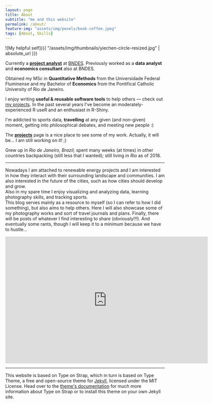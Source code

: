 ```yaml
---
layout: page
title: About
subtitle: "me and this website" 
permalink: /about/
feature-img: "assets/img/pexels/book-coffee.jpeg"
tags: [About, Skills]
---
```


![My helpful self]({{ "/assets/img/thumbnails/yiechen-circle-resized.jpg" | absolute_url }})

<div id="aboutme-section">

<p class="about-text">
<span class="fa fa-briefcase about-icon"></span>
Currently a <a href="/shiny"><strong>project analyst</strong></a> at <a href="https://www.bndes.gov.br/SiteBNDES/bndes/bndes_en" target="_blank">BNDES</a>. Previously worked as a <strong>data analyst</strong> and <strong>economics consultant</strong> also at BNDES.
</p>

<p class="about-text">
<span class="fa fa-graduation-cap about-icon"></span>
Obtained my MSc in <strong>Quantitative Methods</strong> from the Universidade Federal Fluminense and my Bachelor of <strong>Economics</strong> from the Pontifical Catholic University of Rio de Janeiro.
</p>

<p class="about-text">
<span class="fa fa-code about-icon"></span>
I enjoy writing <strong>useful & reusable software tools</strong> to help others &mdash; check out <a href="/projects">my projects</a>. In the past several years I've become an moderately-experienced R useR and an enthusiast in R-Shiny.
</p>

<p class="about-text">
<span class="fa fa-heart about-icon"></span>
I'm addicted to sports data, <strong>travelling</strong> at any given (and non-given) moment, getting into philosophical debates, and meeting new people :) 
</p>

<p class="about-text">
<span class="fa fa-file-text-o about-icon"></span>
The <strong><a href="/projects">projects</a></strong> page is a nice place to see some of my work. Actually, it will be... I am still working on it! ;)
</p>

<p class="about-text">
<span class="fa fa-globe about-icon"></span>
Grew up in <i>Rio de Janeiro, Brazil</i>; spent many weeks (at times) in other countries backpacking (still less that I wanted); still living in <i>Rio</i> as of 2018.
</p>

<hr>

Nowadays I am attached to renewable energy projects and I am interested in how they interact with their surrounding landscape and communities. I am also interested in the future of the cities, such as how cities should develop and grow.
<br>
Also in my spare time I enjoy visualizing and analyzing data, learning photography skills, and tracking sports.
<br>
This blog serves mainly as a resource to myself (so I can refer to how I did something), but also aims to help others. Here I will also showcase some of my photography works and sort of travel journals and plans. Finally, there will be posts of whatever I find interesting to share (obviously!!!). And eventually some rants, though I will keep it to a minimum because we have to hustle...

<iframe width="640" height="400" src="https://www.youtube.com/embed/L9VBpbnXhWk" frameborder="0" allow="autoplay; encrypted-media" allowfullscreen></iframe>

<br>
<hr>



This website is based on Type on Strap, which in turn is based on Type Theme, a free and open-source theme for [Jekyll](http://jekyllrb.com/), licensed under the MIT License. Head over to the [theme's documentation](https://github.io/sylhare/Type-on-Strap) for much more information about Type on Strap or to install this theme on your own Jekyll site.

